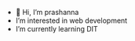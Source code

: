 - 👋 Hi, I’m prashanna
-  I’m interested in web development
- I’m currently learning  DIT



<!---
prasannadhami14/prasannadhami14 is a ✨ special ✨ repository because its `README.md` (this file) appears on your GitHub profile.
You can click the Preview link to take a look at your changes.
--->
